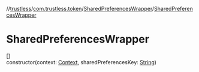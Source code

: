 //[trustless](../../../index.md)/[com.trustless.token](../index.md)/[SharedPreferencesWrapper](index.md)/[SharedPreferencesWrapper](-shared-preferences-wrapper.md)

# SharedPreferencesWrapper

[]\
constructor(context: [Context](https://developer.android.com/reference/kotlin/android/content/Context.html), sharedPreferencesKey: [String](https://kotlinlang.org/api/latest/jvm/stdlib/kotlin/-string/index.html))
